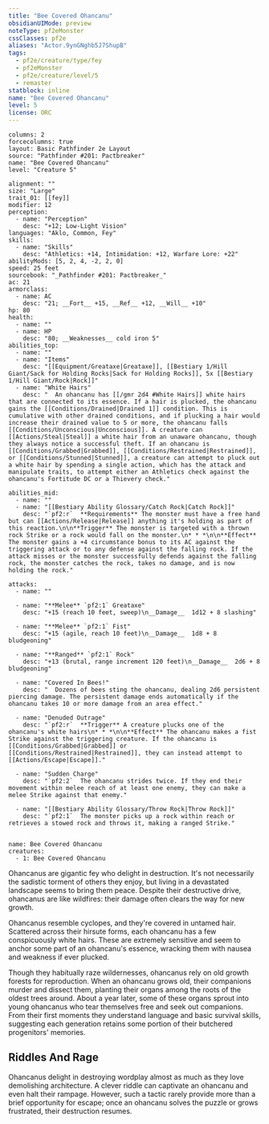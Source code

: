 ```yaml
---
title: "Bee Covered Ohancanu"
obsidianUIMode: preview
noteType: pf2eMonster
cssClasses: pf2e
aliases: "Actor.9ynGNghb5J7ShupB" 
tags:
  - pf2e/creature/type/fey
  - pf2eMonster
  - pf2e/creature/level/5
  - remaster
statblock: inline
name: "Bee Covered Ohancanu"
level: 5
license: ORC
---
```


```statblock
columns: 2
forcecolumns: true
layout: Basic Pathfinder 2e Layout
source: "Pathfinder #201: Pactbreaker"
name: "Bee Covered Ohancanu"
level: "Creature 5"

alignment: ""
size: "Large"
trait_01: [[fey]]
modifier: 12
perception:
  - name: "Perception"
    desc: "+12; Low-Light Vision"
languages: "Aklo, Common, Fey"
skills:
  - name: "Skills"
    desc: "Athletics: +14, Intimidation: +12, Warfare Lore: +22"
abilityMods: [5, 2, 4, -2, 2, 0]
speed: 25 feet
sourcebook: "_Pathfinder #201: Pactbreaker_"
ac: 21
armorclass:
  - name: AC
    desc: "21; __Fort__ +15, __Ref__ +12, __Will__ +10"
hp: 80
health:
  - name: ""
  - name: HP
    desc: "80; __Weaknesses__ cold iron 5"
abilities_top:
  - name: ""
  - name: "Items"
    desc: "[[Equipment/Greataxe|Greataxe]], [[Bestiary 1/Hill Giant/Sack for Holding Rocks|Sack for Holding Rocks]], 5x [[Bestiary 1/Hill Giant/Rock|Rock]]"
  - name: "White Hairs"
    desc: "  An ohancanu has [[/gmr 2d4 #White Hairs]] white hairs that are connected to its essence. If a hair is plucked, the ohancanu gains the [[Conditions/Drained|Drained 1]] condition. This is cumulative with other drained conditions, and if plucking a hair would increase their drained value to 5 or more, the ohancanu falls [[Conditions/Unconscious|Unconscious]]. A creature can [[Actions/Steal|Steal]] a white hair from an unaware ohancanu, though they always notice a successful theft. If an ohancanu is [[Conditions/Grabbed|Grabbed]], [[Conditions/Restrained|Restrained]], or [[Conditions/Stunned|Stunned]], a creature can attempt to pluck out a white hair by spending a single action, which has the attack and manipulate traits, to attempt either an Athletics check against the ohancanu's Fortitude DC or a Thievery check."

abilities_mid:
  - name: ""
  - name: "[[Bestiary Ability Glossary/Catch Rock|Catch Rock]]"
    desc: "`pf2:r`  **Requirements** The monster must have a free hand but can [[Actions/Release|Release]] anything it's holding as part of this reaction.\n\n**Trigger** The monster is targeted with a thrown rock Strike or a rock would fall on the monster.\n* * *\n\n**Effect** The monster gains a +4 circumstance bonus to its AC against the triggering attack or to any defense against the falling rock. If the attack misses or the monster successfully defends against the falling rock, the monster catches the rock, takes no damage, and is now holding the rock."

attacks:
  - name: ""

  - name: "**Melee** `pf2:1` Greataxe"
    desc: "+15 (reach 10 feet, sweep)\n__Damage__  1d12 + 8 slashing"

  - name: "**Melee** `pf2:1` Fist"
    desc: "+15 (agile, reach 10 feet)\n__Damage__  1d8 + 8 bludgeoning"

  - name: "**Ranged** `pf2:1` Rock"
    desc: "+13 (brutal, range increment 120 feet)\n__Damage__  2d6 + 8 bludgeoning"

  - name: "Covered In Bees!"
    desc: "  Dozens of bees sting the ohancanu, dealing 2d6 persistent piercing damage. The persistent damage ends automatically if the ohancanu takes 10 or more damage from an area effect."

  - name: "Denuded Outrage"
    desc: "`pf2:r`  **Trigger** A creature plucks one of the ohancanu's white hairs\n* * *\n\n**Effect** The ohancanu makes a fist Strike against the triggering creature. If the ohancanu is [[Conditions/Grabbed|Grabbed]] or [[Conditions/Restrained|Restrained]], they can instead attempt to [[Actions/Escape|Escape]]."

  - name: "Sudden Charge"
    desc: "`pf2:2`  The ohancanu strides twice. If they end their movement within melee reach of at least one enemy, they can make a melee Strike against that enemy."

  - name: "[[Bestiary Ability Glossary/Throw Rock|Throw Rock]]"
    desc: "`pf2:1`  The monster picks up a rock within reach or retrieves a stowed rock and throws it, making a ranged Strike."
 
```

```encounter-table
name: Bee Covered Ohancanu
creatures:
  - 1: Bee Covered Ohancanu
```



Ohancanus are gigantic fey who delight in destruction. It's not necessarily the sadistic torment of others they enjoy, but living in a devastated landscape seems to bring them peace. Despite their destructive drive, ohancanus are like wildfires: their damage often clears the way for new growth.

Ohancanus resemble cyclopes, and they're covered in untamed hair. Scattered across their hirsute forms, each ohancanu has a few conspicuously white hairs. These are extremely sensitive and seem to anchor some part of an ohancanu's essence, wracking them with nausea and weakness if ever plucked.

Though they habitually raze wildernesses, ohancanus rely on old growth forests for reproduction. When an ohancanu grows old, their companions murder and dissect them, planting their organs among the roots of the oldest trees around. About a year later, some of these organs sprout into young ohancanus who tear themselves free and seek out companions. From their first moments they understand language and basic survival skills, suggesting each generation retains some portion of their butchered progenitors' memories.

## Riddles And Rage

Ohancanus delight in destroying wordplay almost as much as they love demolishing architecture. A clever riddle can captivate an ohancanu and even halt their rampage. However, such a tactic rarely provide more than a brief opportunity for escape; once an ohancanu solves the puzzle or grows frustrated, their destruction resumes.
